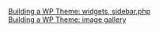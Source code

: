 [Building a WP Theme: widgets, sidebar.php](http://owenroberts.github.io/mmp350/week13/)  
[Building a WP Theme: image gallery](http://owenroberts.github.io/mmp350/week12/gallery.html)  
